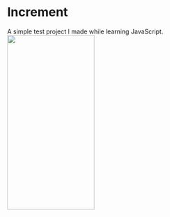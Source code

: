 # Increment
A simple test project I made while learning JavaScript. 
<img src = "https://user-images.githubusercontent.com/64794561/115554598-ec748300-a2ae-11eb-823b-476ae120cfe6.jpg" width="200" height="400" />
